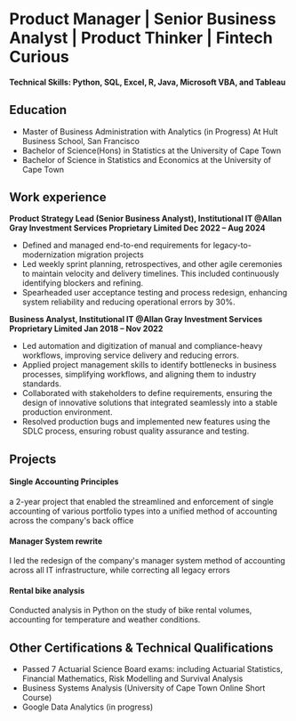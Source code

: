 # Product Manager | Senior Business Analyst | Product Thinker | Fintech Curious

#### Technical Skills: Python, SQL, Excel, R, Java, Microsoft VBA, and Tableau 

## Education
- Master of Business Administration with Analytics (in Progress) At Hult Business School, San Francisco 
- Bachelor of Science(Hons) in Statistics at the University of Cape Town
- Bachelor of Science in Statistics and Economics at the University of Cape Town


## Work experience

**Product Strategy Lead (Senior Business Analyst), Institutional IT @Allan Gray Investment Services Proprietary Limited    Dec 2022 – Aug 2024**
- Defined and managed end-to-end requirements for legacy-to-modernization migration projects
- Led weekly sprint planning, retrospectives, and other agile ceremonies to maintain velocity and delivery timelines. This included continuously identifying blockers and refining.
- Spearheaded user acceptance testing and process redesign, enhancing system reliability and reducing operational errors by 30%.


**Business Analyst, Institutional IT @Allan Gray Investment Services Proprietary Limited                                              Jan 2018 – Nov 2022**
- Led automation and digitization of manual and compliance-heavy workflows, improving service delivery and reducing errors.
- Applied project management skills to identify bottlenecks in business processes, simplifying workflows, and aligning them to industry standards.
- Collaborated with stakeholders to define requirements, ensuring the design of innovative solutions that integrated seamlessly into a stable production environment.
- Resolved production bugs and implemented new features using the SDLC process, ensuring robust quality assurance and testing. 


## Projects
#### Single Accounting Principles
a 2-year project that enabled the streamlined and enforcement of single accounting of various portfolio types into a unified method of accounting across the company's back office
#### Manager System rewrite
I led the redesign of the company's manager system method of accounting across all IT infrastructure, while correcting all legacy errors
#### Rental bike analysis
Conducted analysis in Python on the study of bike rental volumes, accounting for temperature and weather conditions.

## Other Certifications & Technical Qualifications 
- Passed 7 Actuarial Science Board exams: including Actuarial Statistics, Financial Mathematics, Risk Modelling and Survival Analysis
- Business Systems Analysis (University of Cape Town Online Short Course)
- Google Data Analytics (in progress)
